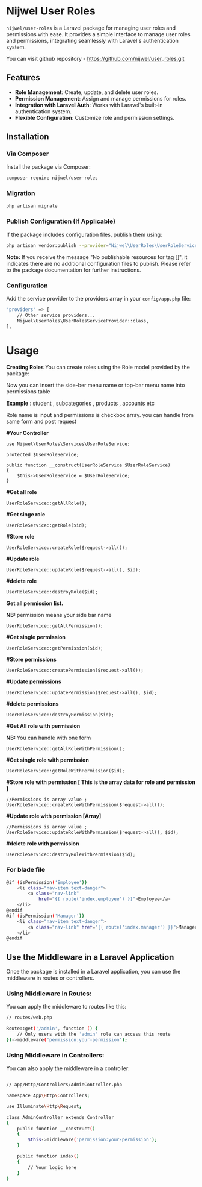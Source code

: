 # Nijwel User Roles

`nijwel/user-roles` is a Laravel package for managing user roles and permissions with ease. It provides a simple interface to manage user roles and permissions, integrating seamlessly with Laravel's authentication system.

You can visit github repository - https://github.com/nijwel/user_roles.git
## Features

- **Role Management**: Create, update, and delete user roles.
- **Permission Management**: Assign and manage permissions for roles.
- **Integration with Laravel Auth**: Works with Laravel's built-in authentication system.
- **Flexible Configuration**: Customize role and permission settings.

## Installation

### Via Composer

Install the package via Composer:

```bash
composer require nijwel/user-roles
```

### Migration
```bash
php artisan migrate
```

### Publish Configuration (If Applicable)
If the package includes configuration files, publish them using:

```bash
php artisan vendor:publish --provider="Nijwel\UserRoles\UserRoleServiceProvider"
```

<b>Note:</b> If you receive the message "No publishable resources for tag []", it indicates there are no additional configuration files to publish. Please refer to the package documentation for further instructions.

### Configuration
Add the service provider to the providers array in your `config/app.php` file:

```bash
'providers' => [
    // Other service providers...
    Nijwel\UserRoles\UserRolesServiceProvider::class,
],
```
# Usage
<b>Creating Roles</b>
You can create roles using the Role model provided by the package:

Now you can insert the side-ber menu name or top-bar menu name into permissions table

<b>Example</b> : student , subcategories , products , accounts etc

Role name is input and permissions is checkbox array. you can handle from same form and post request


<b>#Your Controller</b>

    use Nijwel\UserRoles\Services\UserRoleService;

    protected $UserRoleService;

    public function __construct(UserRoleService $UserRoleService)
    {
        $this->UserRoleService = $UserRoleService;
    }

<b>#Get all role</b> 

    UserRoleService::getAllRole();

<b>#Get singe role</b>

    UserRoleService::getRole($id);

<b>#Store role</b>

    UserRoleService::createRole($request->all());


<b>#Update role</b>

    UserRoleService::updateRole($request->all(), $id);

<b>#delete role</b>

    UserRoleService::destroyRole($id);






<b>Get all permission list.</b>

<b>NB: </b>permission means your side bar name

    UserRoleService::getAllPermission();

<b>#Get single permission</b>

    UserRoleService::getPermission($id);

<b>#Store permissions</b>

    UserRoleService::createPermission($request->all());


<b>#Update permissions</b>

    UserRoleService::updatePermission($request->all(), $id);

<b>#delete permissions</b>

    UserRoleService::destroyPermission($id);




<b>#Get All role with permission</b>

<b>NB: </b> You can handle with one form

    UserRoleService::getAllRoleWithPermission();

<b>#Get single role with permission</b>

    UserRoleService::getRoleWithPermission($id);

<b>#Store role with permission [ This is the array data for role and permission ]</b>
    
    //Permissions is array value ;
    UserRoleService::createRoleWithPermission($request->all());

<b>#Update role with permission [Array]</b>

    //Permissions is array value ;
    UserRoleService::updateRoleWithPermission($request->all(), $id);

<b>#delete role with permission</b>

    UserRoleService::destroyRoleWithPermission($id);



### For blade file
```bash
@if (isPermission('Employee'))
    <li class="nav-item text-danger">
        <a class="nav-link"
            href="{{ route('index.employee') }}">Employee</a>
    </li>
@endif
@if (isPermission('Manager'))
    <li class="nav-item text-danger">
        <a class="nav-link" href="{{ route('index.manager') }}">Manager</a>
    </li>
@endif
```

## Use the Middleware in a Laravel Application
Once the package is installed in a Laravel application, you can use the middleware in routes or controllers.

### Using Middleware in Routes:
You can apply the middleware to routes like this:

```bash
// routes/web.php

Route::get('/admin', function () {
    // Only users with the 'admin' role can access this route
})->middleware('permission:your-permission');
```

### Using Middleware in Controllers:
You can also apply the middleware in a controller:
```bash

// app/Http/Controllers/AdminController.php

namespace App\Http\Controllers;

use Illuminate\Http\Request;

class AdminController extends Controller
{
    public function __construct()
    {
        $this->middleware('permission:your-permission');
    }

    public function index()
    {
        // Your logic here
    }
}
```



